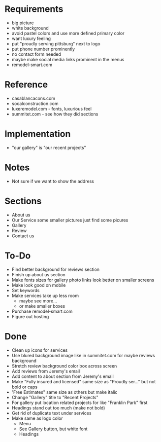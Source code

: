 # Requirements
- big picture
- white background
- avoid pastel colors and use more defined primary color
- want luxury feeling
- put "proudly serving pittsburg" next to logo
- put phone number prominently
- no contact form needed
- maybe make social media links prominent in the menus
- remodel-smart.com

# Reference
- casablancacons.com
- socalconstruction.com
- luxeremodel.com - fonts, luxurious feel
- summitet.com - see how they did sections

# Implementation
- "our gallery" is "our recent projects"

# Notes
- Not sure if we want to show the address

# Sections
- About us
- Our Service
  some smaller pictures
  just find some picures
- Gallery
- Review
- Contact us

# To-Do
- Find better background for reviews section
- Finish up about us section
- Make fonts sizes for gallery photo links look better on smaller screens
- Make look good on mobile
- Set keywords
- Make services take up less room
  - maybe see more...
  - or make smaller boxes
- Purchase remodel-smart.com
- Figure out hosting

# Done
- Clean up icons for services
- Use blured background image like in summitet.com for maybe reviews background
- Stretch review background color box across screen
- Add reviews from Jeremy's email
- Add content to about section from Jeremy's email
- Make "Fully insured and licensed" same size as "Proudly ser..." but not bold or caps
- 'Free Estimates" same size as others but make italic
- Change "Gallery" title to "Recent Projects"
- For gallery put location related projects for like "Franklin Park" first
- Headings stand out too much (make not bold)
- Get rid of duplicate text under services
- Make same as logo color
  - Menu
  - See Gallery button, but white font
  - Headings
